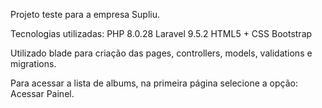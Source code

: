 Projeto teste para a empresa Supliu.

Tecnologias utilizadas: 
PHP 8.0.28
Laravel 9.5.2
HTML5 + CSS
Bootstrap


Utilizado blade para criação das pages, controllers, models, validations e migrations.

Para acessar a lista de albums, na primeira página selecione a opção: Acessar Painel.